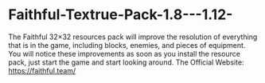 # Faithful-Textrue-Pack-1.8---1.12-
The Faithful 32×32 resources pack will improve the resolution of everything that is in the game, including blocks, enemies, and pieces of equipment. You will notice these improvements as soon as you install the resource pack, just start the game and start looking around. The Official Website: https://faithful.team/
